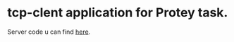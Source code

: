 # tcp-clent application for Protey task. 
Server code u can find [here](https://github.com/nice2h8u/tcp-clent-server-app). 